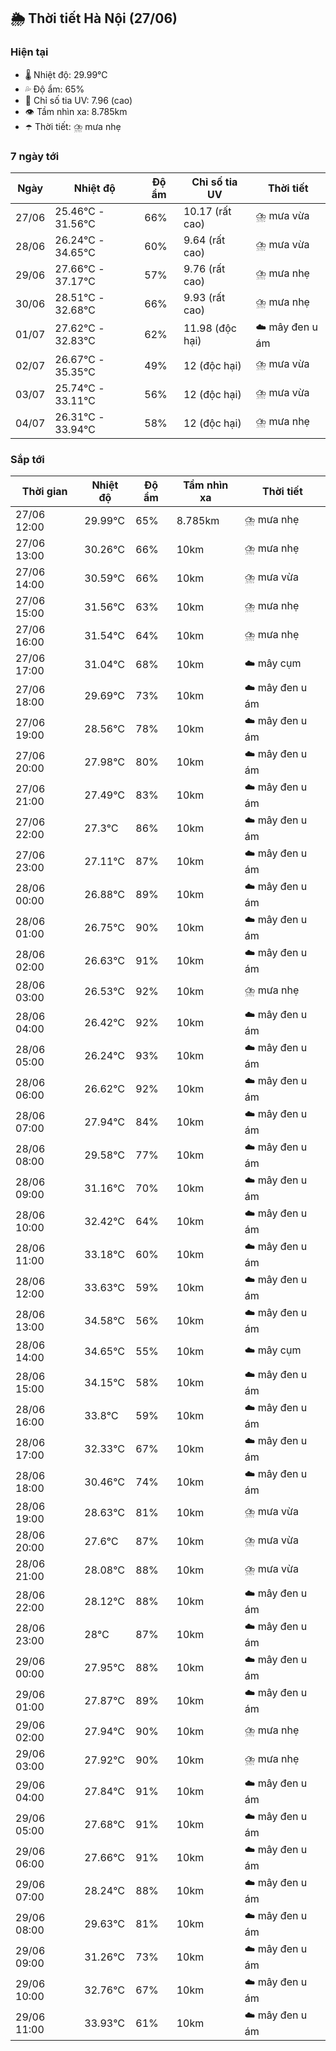 ## 🌦️ Thời tiết Hà Nội (27/06)

### Hiện tại

- 🌡️ Nhiệt độ: 29.99℃
- 💦 Độ ẩm: 65%
- 🌟 Chỉ số tia UV: 7.96 (cao)
- 👁️ Tầm nhìn xa: 8.785km
- ☂️ Thời tiết: ⛈️ mưa nhẹ

### 7 ngày tới

| Ngày | Nhiệt độ | Độ ẩm | Chỉ số tia UV | Thời tiết |
| --- | --- | --- | --- | --- |
| 27/06 | 25.46℃ - 31.56℃ | 66% | 10.17 (rất cao) | ⛈️ mưa vừa |
| 28/06 | 26.24℃ - 34.65℃ | 60% | 9.64 (rất cao) | ⛈️ mưa vừa |
| 29/06 | 27.66℃ - 37.17℃ | 57% | 9.76 (rất cao) | ⛈️ mưa nhẹ |
| 30/06 | 28.51℃ - 32.68℃ | 66% | 9.93 (rất cao) | ⛈️ mưa nhẹ |
| 01/07 | 27.62℃ - 32.83℃ | 62% | 11.98 (độc hại) | ☁️ mây đen u ám |
| 02/07 | 26.67℃ - 35.35℃ | 49% | 12 (độc hại) | ⛈️ mưa vừa |
| 03/07 | 25.74℃ - 33.11℃ | 56% | 12 (độc hại) | ⛈️ mưa vừa |
| 04/07 | 26.31℃ - 33.94℃ | 58% | 12 (độc hại) | ⛈️ mưa nhẹ |

### Sắp tới

| Thời gian | Nhiệt độ | Độ ẩm | Tầm nhìn xa | Thời tiết |
| --- | --- | --- | --- | --- |
| 27/06 12:00 | 29.99℃ | 65% | 8.785km | ⛈️ mưa nhẹ |
| 27/06 13:00 | 30.26℃ | 66% | 10km | ⛈️ mưa nhẹ |
| 27/06 14:00 | 30.59℃ | 66% | 10km | ⛈️ mưa vừa |
| 27/06 15:00 | 31.56℃ | 63% | 10km | ⛈️ mưa nhẹ |
| 27/06 16:00 | 31.54℃ | 64% | 10km | ⛈️ mưa nhẹ |
| 27/06 17:00 | 31.04℃ | 68% | 10km | ☁️ mây cụm |
| 27/06 18:00 | 29.69℃ | 73% | 10km | ☁️ mây đen u ám |
| 27/06 19:00 | 28.56℃ | 78% | 10km | ☁️ mây đen u ám |
| 27/06 20:00 | 27.98℃ | 80% | 10km | ☁️ mây đen u ám |
| 27/06 21:00 | 27.49℃ | 83% | 10km | ☁️ mây đen u ám |
| 27/06 22:00 | 27.3℃ | 86% | 10km | ☁️ mây đen u ám |
| 27/06 23:00 | 27.11℃ | 87% | 10km | ☁️ mây đen u ám |
| 28/06 00:00 | 26.88℃ | 89% | 10km | ☁️ mây đen u ám |
| 28/06 01:00 | 26.75℃ | 90% | 10km | ☁️ mây đen u ám |
| 28/06 02:00 | 26.63℃ | 91% | 10km | ☁️ mây đen u ám |
| 28/06 03:00 | 26.53℃ | 92% | 10km | ⛈️ mưa nhẹ |
| 28/06 04:00 | 26.42℃ | 92% | 10km | ☁️ mây đen u ám |
| 28/06 05:00 | 26.24℃ | 93% | 10km | ☁️ mây đen u ám |
| 28/06 06:00 | 26.62℃ | 92% | 10km | ☁️ mây đen u ám |
| 28/06 07:00 | 27.94℃ | 84% | 10km | ☁️ mây đen u ám |
| 28/06 08:00 | 29.58℃ | 77% | 10km | ☁️ mây đen u ám |
| 28/06 09:00 | 31.16℃ | 70% | 10km | ☁️ mây đen u ám |
| 28/06 10:00 | 32.42℃ | 64% | 10km | ☁️ mây đen u ám |
| 28/06 11:00 | 33.18℃ | 60% | 10km | ☁️ mây đen u ám |
| 28/06 12:00 | 33.63℃ | 59% | 10km | ☁️ mây đen u ám |
| 28/06 13:00 | 34.58℃ | 56% | 10km | ☁️ mây đen u ám |
| 28/06 14:00 | 34.65℃ | 55% | 10km | ☁️ mây cụm |
| 28/06 15:00 | 34.15℃ | 58% | 10km | ☁️ mây đen u ám |
| 28/06 16:00 | 33.8℃ | 59% | 10km | ☁️ mây đen u ám |
| 28/06 17:00 | 32.33℃ | 67% | 10km | ☁️ mây đen u ám |
| 28/06 18:00 | 30.46℃ | 74% | 10km | ☁️ mây đen u ám |
| 28/06 19:00 | 28.63℃ | 81% | 10km | ⛈️ mưa vừa |
| 28/06 20:00 | 27.6℃ | 87% | 10km | ⛈️ mưa vừa |
| 28/06 21:00 | 28.08℃ | 88% | 10km | ⛈️ mưa vừa |
| 28/06 22:00 | 28.12℃ | 88% | 10km | ☁️ mây đen u ám |
| 28/06 23:00 | 28℃ | 87% | 10km | ☁️ mây đen u ám |
| 29/06 00:00 | 27.95℃ | 88% | 10km | ☁️ mây đen u ám |
| 29/06 01:00 | 27.87℃ | 89% | 10km | ☁️ mây đen u ám |
| 29/06 02:00 | 27.94℃ | 90% | 10km | ⛈️ mưa nhẹ |
| 29/06 03:00 | 27.92℃ | 90% | 10km | ⛈️ mưa nhẹ |
| 29/06 04:00 | 27.84℃ | 91% | 10km | ☁️ mây đen u ám |
| 29/06 05:00 | 27.68℃ | 91% | 10km | ☁️ mây đen u ám |
| 29/06 06:00 | 27.66℃ | 91% | 10km | ☁️ mây đen u ám |
| 29/06 07:00 | 28.24℃ | 88% | 10km | ☁️ mây đen u ám |
| 29/06 08:00 | 29.63℃ | 81% | 10km | ☁️ mây đen u ám |
| 29/06 09:00 | 31.26℃ | 73% | 10km | ☁️ mây đen u ám |
| 29/06 10:00 | 32.76℃ | 67% | 10km | ☁️ mây đen u ám |
| 29/06 11:00 | 33.93℃ | 61% | 10km | ☁️ mây đen u ám |
